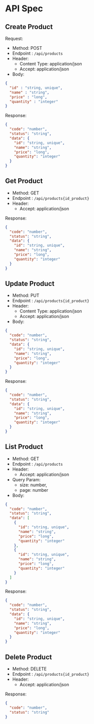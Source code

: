 # API Spec

## Create Product

Request: 
- Method: POST
- Endpoint : `/api/products`
- Header: 
    - Content Type: application/json
    - Accept: application/json
- Body: 
```json
{
  "id" : "string, unique",
  "name" : "string",
  "price" : "long",
  "quantity" : "integer"
}
```

Response: 
```json
{
  "code": "number",
  "status": "string",
  "data": {
    "id": "string, unique",
    "name": "string",
    "price": "long",
    "quantity": "integer"
  }
}
```

## Get Product
- Method: GET
- Endpoint : `/api/products{id_product}`
- Header:
  - Accept: application/json

Response:
```json
{
  "code": "number",
  "status": "string",
  "data": {
    "id": "string, unique",
    "name": "string",
    "price": "long",
    "quantity": "integer"
  }
}
```

## Update Product
- Method: PUT
- Endpoint : `/api/products{id_product}`
- Header:
  - Content Type: application/json
  - Accept: application/json
- Body:
```json
{
  "code": "number",
  "status": "string",
  "data": {
    "id": "string, unique",
    "name": "string",
    "price": "long",
    "quantity": "integer"
  }
}
```

Response:
```json
{
  "code": "number",
  "status": "string",
  "data": {
    "id": "string, unique",
    "name": "string",
    "price": "long",
    "quantity": "integer"
  }
}
```

## List Product
- Method: GET
- Endpoint : `/api/products`
- Header:
  - Accept: application/json
- Query Param:
  - size: number,
  - page: number
- Body:
```json
{
  "code": "number",
  "status": "string",
  "data": [
    {
      "id": "string, unique",
      "name": "string",
      "price": "long",
      "quantity": "integer"
    },
    {
      "id": "string, unique",
      "name": "string",
      "price": "long",
      "quantity": "integer"
    }
  ]
}
```

Response:
```json
{
  "code": "number",
  "status": "string",
  "data": {
    "id": "string, unique",
    "name": "string",
    "price": "long",
    "quantity": "integer"
  }
}
```

## Delete Product
- Method: DELETE
- Endpoint : `/api/products{id_product}`
- Header:
  - Accept: application/json

Response:
```json
{
  "code": "number",
  "status": "string"
}